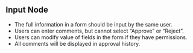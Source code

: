## Input Node

- The full information in a form should be input by the same user.
- Users can enter comments, but cannot select “Approve” or “Reject”. 
- Users can modify value of fields in the form if they have permissions.
- All comments will be displayed in approval history.
